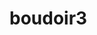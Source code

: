 # boudoir3

<!-- FAQ page needed -->
<!-- need form on page  -->
<!-- maybe events page or current offers -->
<!-- make footer on home page the same as portfolio 1 page or regular page page/larger icons too -->
<!-- might not need contact on header -->
<!-- blog detail page has larger social media icons maybe use them on home page -->
<!-- terms and conditions page from termly  -->